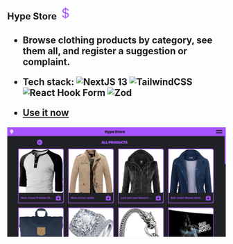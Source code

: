 <h2>
  Hype Store
  <img src="./public/favicon.svg" alt="Logo Hype Store" height="30px" />
<h2/>

- Browse clothing products by category, see them all, and register a suggestion or complaint.
- Tech stack: ![NextJS 13](https://img.shields.io/badge/NextJS%2013-a755ff.svg?style=for-the-badge&logo=next.js&logoColor=e2d8ed) ![TailwindCSS](https://img.shields.io/badge/tailwindcss-a755ff.svg?style=for-the-badge&logo=tailwindcss&logoColor=e2d8ed) ![React Hook Form](https://img.shields.io/badge/reacthookform-a755ff.svg?style=for-the-badge&logo=reacthookform&logoColor=e2d8ed) ![Zod](https://img.shields.io/badge/zod-a755ff.svg?style=for-the-badge&logo=zod&logoColor=e2d8ed)

- **[Use it now](https://hypestore.vercel.app)**

![Hype Store Layout](https://raw.githubusercontent.com/devgustavomacedo/devgustavomacedo/main/public/hype-store.webp)
